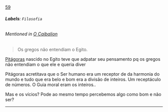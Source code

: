 [59](https://github.com/guilhermeprokisch/guilherme/issues/59) 
###### **Labels**: `Filosofia`



 


###### Mentioned in [O Caibalion](O-Caibalion)  
 > Os gregos não entendiam o Egito.

[Pitágoras](Pitágoras) nascido no Egito teve que adpatar seu pensamento pq os gregos não entendiam o que ele e queria diver


Pitágoras acretitava que o Ser humano era um receptor de da harmonia do mundo e tudo que era belo e bom era a divisão de inteiros. Um receptáculo de números.  O Guia moral eram os inteiros..

Mas e os vícios? Pode ao mesmo tempo percebemos algo como bom e não ser?

-------------------------------------------------------------------------------

